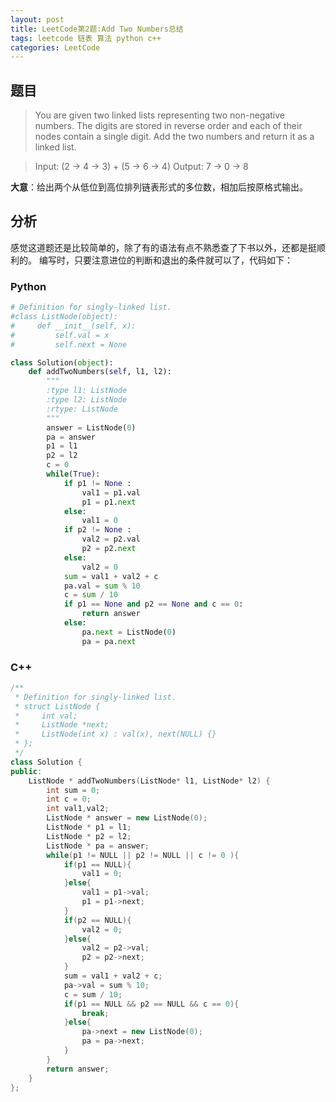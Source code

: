 ```yaml
---
layout: post
title: LeetCode第2题:Add Two Numbers总结
tags: leetcode 链表 算法 python c++ 
categories: LeetCode
---
```


## 题目
> You are given two linked lists representing two non-negative numbers. The digits are stored in reverse order and each of their nodes contain a single digit. Add the two numbers and return it as a linked list.

>Input: (2 -> 4 -> 3) + (5 -> 6 -> 4)
Output: 7 -> 0 -> 8

**大意**：给出两个从低位到高位排列链表形式的多位数，相加后按原格式输出。

## 分析
感觉这道题还是比较简单的，除了有的语法有点不熟悉查了下书以外，还都是挺顺利的。
编写时，只要注意进位的判断和退出的条件就可以了，代码如下：

### Python

~~~python
# Definition for singly-linked list.
#class ListNode(object):
#     def __init__(self, x):
#         self.val = x
#         self.next = None

class Solution(object):
    def addTwoNumbers(self, l1, l2):
        """
        :type l1: ListNode
        :type l2: ListNode
        :rtype: ListNode
        """
        answer = ListNode(0)
        pa = answer
        p1 = l1
        p2 = l2
        c = 0
        while(True):
            if p1 != None :
                val1 = p1.val
                p1 = p1.next
            else:
                val1 = 0
            if p2 != None :
                val2 = p2.val
                p2 = p2.next
            else:
                val2 = 0
            sum = val1 + val2 + c
            pa.val = sum % 10
            c = sum / 10
            if p1 == None and p2 == None and c == 0:
                return answer
            else:
                pa.next = ListNode(0)
                pa = pa.next
~~~

### C++

~~~cpp
/**
 * Definition for singly-linked list.
 * struct ListNode {
 *     int val;
 *     ListNode *next;
 *     ListNode(int x) : val(x), next(NULL) {}
 * };
 */
class Solution {
public:
    ListNode * addTwoNumbers(ListNode* l1, ListNode* l2) {
        int sum = 0;
        int c = 0;
        int val1,val2;
        ListNode * answer = new ListNode(0);
        ListNode * p1 = l1;
        ListNode * p2 = l2;
        ListNode * pa = answer;
        while(p1 != NULL || p2 != NULL || c != 0 ){
            if(p1 == NULL){
                val1 = 0;
            }else{
                val1 = p1->val;
                p1 = p1->next;
            }
            if(p2 == NULL){
                val2 = 0;
            }else{
                val2 = p2->val;
                p2 = p2->next;
            }
            sum = val1 + val2 + c;
            pa->val = sum % 10;
            c = sum / 10;
            if(p1 == NULL && p2 == NULL && c == 0){
                break;
            }else{
                pa->next = new ListNode(0);
                pa = pa->next;
            }
        }
        return answer;
    }
};
~~~
